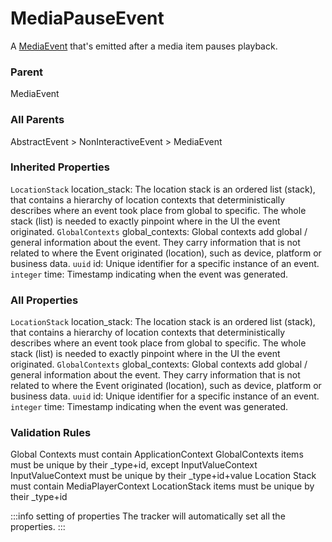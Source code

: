 # MediaPauseEvent
A [MediaEvent](/taxonomy/reference/events/MediaEvent) that's emitted after a media item pauses playback.

### Parent
MediaEvent

### All Parents
AbstractEvent > NonInteractiveEvent > MediaEvent

### Inherited Properties
`LocationStack` location_stack: The location stack is an ordered list (stack), that contains a hierarchy of location contexts that 
deterministically describes where an event took place from global to specific. 
The whole stack (list) is needed to exactly pinpoint where in the UI the event originated.
`GlobalContexts` global_contexts: Global contexts add global / general information about the event. They carry information that is not 
related to where the Event originated (location), such as device, platform or business data.
`uuid` id: Unique identifier for a specific instance of an event.
`integer` time: Timestamp indicating when the event was generated.

### All Properties
`LocationStack` location_stack: The location stack is an ordered list (stack), that contains a hierarchy of location contexts that 
deterministically describes where an event took place from global to specific. 
The whole stack (list) is needed to exactly pinpoint where in the UI the event originated.
`GlobalContexts` global_contexts: Global contexts add global / general information about the event. They carry information that is not 
related to where the Event originated (location), such as device, platform or business data.
`uuid` id: Unique identifier for a specific instance of an event.
`integer` time: Timestamp indicating when the event was generated.

### Validation Rules
Global Contexts must contain ApplicationContext
GlobalContexts items must be unique by their _type+id, except InputValueContext
InputValueContext must be unique by their _type+id+value
Location Stack must contain MediaPlayerContext
LocationStack items must be unique by their _type+id

:::info setting of properties
The tracker will automatically set all the properties.
:::
